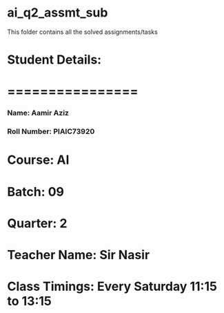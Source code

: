 # ai_q2_assmt_sub
This folder contains all the solved assignments/tasks

# Student Details:
# ================

### Name: Aamir Aziz
### Roll Number: PIAIC73920
# Course: AI
# Batch: 09
# Quarter: 2
# Teacher Name: Sir Nasir
# Class Timings: Every Saturday 11:15 to 13:15
